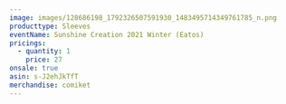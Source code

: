 ```yaml
---
image: images/128686198_1792326507591930_1483495714349761785_n.png
producttype: Sleeves
eventName: Sunshine Creation 2021 Winter (Eatos)
pricings:
  - quantity: 1
    price: 27
onsale: true
asin: s-J2ehJkTfT
merchandise: comiket
---
```

